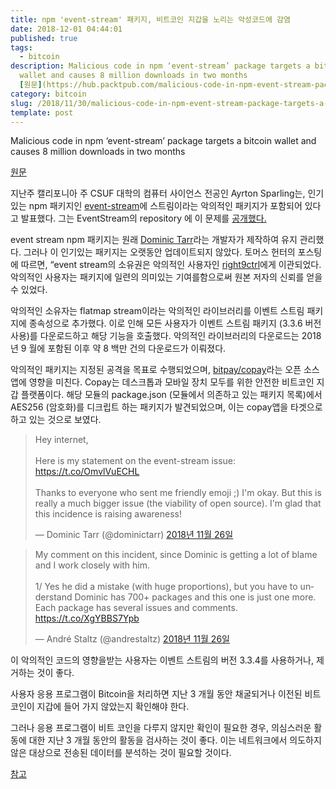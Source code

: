 ```yaml
---
title: npm 'event-stream' 패키지, 비트코인 지갑을 노리는 악성코드에 감염
date: 2018-12-01 04:44:01
published: true
tags:
  - bitcoin
description: Malicious code in npm ‘event-stream’ package targets a bitcoin
  wallet and causes 8 million downloads in two months
  [원문](https://hub.packtpub.com/malicious-code-in-npm-event-stream-package-targets-a-b...
category: bitcoin
slug: /2018/11/30/malicious-code-in-npm-event-stream-package-targets-a-bitcoin-wallet/
template: post
---
```

Malicious code in npm ‘event-stream’ package targets a bitcoin wallet and causes 8 million downloads in two months

[원문](https://hub.packtpub.com/malicious-code-in-npm-event-stream-package-targets-a-bitcoin-wallet-and-causes-8-million-downloads-in-two-months/)

지난주 캘리포니아 주 CSUF 대학의 컴퓨터 사이언스 전공인 Ayrton Sparling는, 인기있는 npm 패키지인 [event-stream](https://github.com/dominictarr/event-stream)에 스트림이라는 악의적인 패키지가 포함되어 있다고 발표했다. 그는 EventStream의 repository 에 이 문제를 [공개했다.](https://github.com/dominictarr/event-stream/issues/116)

event stream npm 패키지는 원래 [Dominic Tarr](https://github.com/dominictarr)라는 개발자가 제작하여 유지 관리했다. 그러나 이 인기있는 패키지는 오랫동안 업데이트되지 않았다. 토머스 헌터의 포스팅에 따르면, “event stream의 소유권은 악의적인 사용자인 [right9ctrl](https://github.com/right9ctrl)에게 이관되었다. 악의적인 사용자는 패키지에 일련의 의미있는 기여를함으로써 원본 저자의 신뢰를 얻을 수 있었다.

악의적인 소유자는 flatmap stream이라는 악의적인 라이브러리를 이벤트 스트림 패키지에 종속성으로 추가했다. 이로 인해 모든 사용자가 이벤트 스트림 패키지 (3.3.6 버전 사용)를 다운로드하고 해당 기능을 호출했다. 악의적인 라이브러리의 다운로드는 2018년 9 월에 포함된 이후 약 8 백만 건의 다운로드가 이뤄졌다.

악의적인 패키지는 지정된 공격을 목표로 수행되었으며, [bitpay/copay](https://github.com/bitpay/copay)라는 오픈 소스 앱에 영향을 미친다. Copay는 데스크톱과 모바일 장치 모두를 위한 안전한 비트코인 지갑 플랫폼이다. 해당 모듈의 package.json (모듈에서 의존하고 있는 패키지 목록)에서 AES256 (암호화)를 디크립트 하는 패키지가 발견되었으며, 이는 copay앱을 타겟으로 하고 있는 것으로 보였다.

<blockquote class="twitter-tweet" data-lang="ko"><p lang="en" dir="ltr">Hey internet,<br><br>Here is my statement on the event-stream issue: <a href="https://t.co/OmvlVuECHL">https://t.co/OmvlVuECHL</a><br><br>Thanks to everyone who sent me friendly emoji ;) I&#39;m okay. But this is really a much bigger issue (the viability of open source). I&#39;m glad that this incidence is raising awareness!</p>&mdash; Dominic Tarr (@dominictarr) <a href="https://twitter.com/dominictarr/status/1067186943304159233?ref_src=twsrc%5Etfw">2018년 11월 26일</a></blockquote>
<script async src="https://platform.twitter.com/widgets.js" charset="utf-8"></script>

<blockquote class="twitter-tweet" data-lang="ko"><p lang="en" dir="ltr">My comment on this incident, since Dominic is getting a lot of blame and I work closely with him.<br><br>1/ Yes he did a mistake (with huge proportions), but you have to understand Dominic has 700+ packages and this one is just one more. Each package has several issues and comments. <a href="https://t.co/XgYBBS7Ypb">https://t.co/XgYBBS7Ypb</a></p>&mdash; André Staltz (@andrestaltz) <a href="https://twitter.com/andrestaltz/status/1067157915398746114?ref_src=twsrc%5Etfw">2018년 11월 26일</a></blockquote>
<script async src="https://platform.twitter.com/widgets.js" charset="utf-8"></script>

이 악의적인 코드의 영향을받는 사용자는 이벤트 스트림의 버전 3.3.4를 사용하거나, 제거하는 것이 좋다.

사용자 응용 프로그램이 Bitcoin을 처리하면 지난 3 개월 동안 채굴되거나 이전된 비트 코인이 지갑에 들어 가지 않았는지 확인해야 한다.

그러나 응용 프로그램이 비트 코인을 다루지 않지만 확인이 필요한 경우, 의심스러운 활동에 대한 지난 3 개월 동안의 활동을 검사하는 것이 좋다. 이는 네트워크에서 의도하지 않은 대상으로 전송된 데이터를 분석하는 것이 필요할 것이다.

[참고](https://github.com/dominictarr/event-stream/issues/116)
